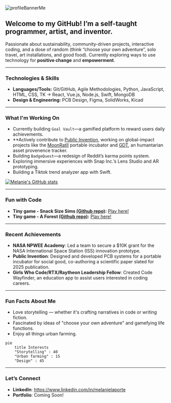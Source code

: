![profileBannerMe](https://github.com/user-attachments/assets/230cfbb0-9eb5-4027-9c8a-106fea9b83ff)

## Welcome to my GitHub! I’m a self-taught programmer, artist, and inventor. 
Passionate about sustainability, community-driven projects, interactive coding, and a dose of random (think “choose your own adventure”, solo travel, art installations, and good food). Currently exploring ways to use technology for **positive change** and **empowerment**.

---

### Technologies & Skills  
- **Languages/Tools:** Git/GitHub, Agile Methodologies, Python, JavaScript, HTML, CSS, TK -> React, Vue.js, Node.js, Swift, MongoDB
- **Design & Engineering:** PCB Design, Figma, SolidWorks, Kicad
  
---

### What I'm Working On  
- Currently building `Goal Vault`—a gamified platform to reward users daily achievements.
- **Actively contribute to [Public Invention](https://publicinvention.github.io/), working on global-impact projects like the [MoonRatII](https://github.com/melanielaporte/moonrat) portable incubator and [GDT](https://github.com/gosqasorg/asset-provenance-tracking), an humantarian asset provenence tracker.
- Building `BadgeQuest`—a redesign of Reddit’s karma points system.  
- Exploring immersive experiences with Snap Inc.’s Lens Studio and AR prototyping.
- Building a Tiktok trend analyzer app with Swift.

[![Melanie's GitHub stats](https://github-readme-stats.vercel.app/api?username=MelanieLaporte&include_all_commits=true&theme=aura)](https://github.com/anuraghazra/github-readme-stats)

---

### Fun with Code
- **Tiny game - Snack Size Sims [(Github repo)](https://github.com/melanielaporte/snackSizeSims):** [Play here!](https://codepen.io/melanielaporte/pen/KwPpyey)
- **Tiny game - A Forest [(Github repo)](https://github.com/melanielaporte/aForest):** [Play here!](https://codepen.io/melanielaporte/pen/OPLVOON)

---

### Recent Achievements  
- **NASA NPWEE Academy**: Led a team to secure a $10K grant for the NASA International Space Station (ISS) innovation prototype.  
- **Public Invention**: Designed and developed PCB systems for a portable incubator for social good, co-authoring a scientific paper slated for 2025 publication.  
- **Girls Who Code/RTX/Raytheon Leadership Fellow**: Created Code Wayfinder, an education app to assist users interested in coding careers. 

---

### Fun Facts About Me  
- Love storytelling — whether it's crafting narratives in code or writing fiction.  
- Fascinated by ideas of "choose your own adventure" and gamefying life functions. 
- Enjoy all things urban farming.
```mermaid
pie
    title Interests
    "Storytelling" : 40
    "Urban farming" : 15
    "Design" : 45 
```
---

### Let’s Connect  
- **LinkedIn**: https://www.linkedin.com/in/melanielaporte
- **Portfolio**: Coming Soon! 
